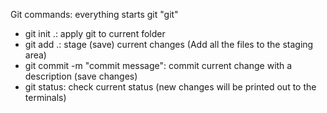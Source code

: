 Git commands: everything starts git "git"

- git init .: apply git to current folder
- git add .: stage (save) current changes (Add all the files to the staging area)
- git commit -m "commit message": commit current change with a description (save changes)
- git status: check current status (new changes will be printed out to the terminals)